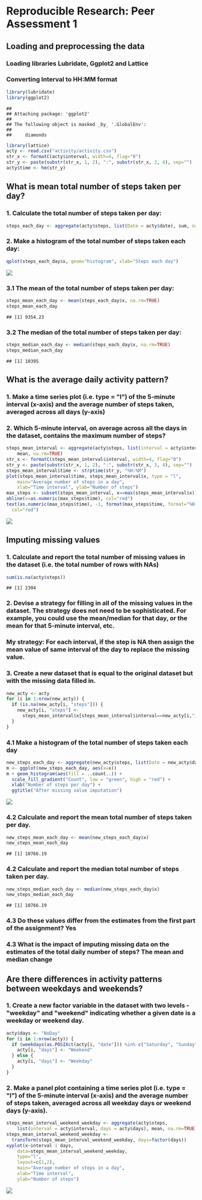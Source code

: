 # Reproducible Research: Peer Assessment 1


## Loading and preprocessing the data
### Loading libraries Lubridate, Ggplot2 and Lattice
### Converting Interval to HH:MM format

```r
library(lubridate)
library(ggplot2)
```

```
## 
## Attaching package: 'ggplot2'
## 
## The following object is masked _by_ '.GlobalEnv':
## 
##     diamonds
```

```r
library(lattice)
acty <- read.csv("activity/activity.csv")
str_x <- formatC(acty$interval, width=4, flag="0")
str_y <- paste(substr(str_x, 1, 2), ":", substr(str_x, 3, 4), sep="")
acty$time <- hm(str_y)
```
## What is mean total number of steps taken per day?
### 1. Calculate the total number of steps taken per day:

```r
steps_each_day <- aggregate(acty$steps, list(Date = acty$date), sum, na.rm=TRUE)
```
### 2. Make a histogram of the total number of steps taken each day:

```r
qplot(steps_each_day$x, geom="histogram", xlab="Steps each day")
```

![](PA1_template_files/figure-html/unnamed-chunk-3-1.png) 

### 3.1 The mean of the total number of steps taken per day:

```r
steps_mean_each_day <- mean(steps_each_day$x, na.rm=TRUE)
steps_mean_each_day
```

```
## [1] 9354.23
```
### 3.2 The median of the total number of steps taken per day:

```r
steps_median_each_day <- median(steps_each_day$x, na.rm=TRUE)
steps_median_each_day
```

```
## [1] 10395
```

## What is the average daily activity pattern?
### 1. Make a time series plot (i.e. type = "l") of the 5-minute interval (x-axis) and the average number of steps taken, averaged across all days (y-axis)
### 2. Which 5-minute interval, on average across all the days in the dataset, contains the maximum number of steps?


```r
steps_mean_interval <- aggregate(acty$steps, list(interval = acty$interval),
    mean, na.rm=TRUE)
str_x <- formatC(steps_mean_interval$interval, width=4, flag="0")
str_y <- paste(substr(str_x, 1, 2), ":", substr(str_x, 3, 4), sep="")
steps_mean_interval$time <- strptime(str_y, "%H:%M")
plot(steps_mean_interval$time, steps_mean_interval$x, type = "l",
    main="Average number of steps in a day",
    xlab="Time interval", ylab="Number of steps")
max_steps <- subset(steps_mean_interval, x==max(steps_mean_interval$x))
abline(v=as.numeric(max_steps$time), col="red")
text(as.numeric(max_steps$time), -1, format(max_steps$time, format="%H:%M"),
  col="red")
```

![](PA1_template_files/figure-html/unnamed-chunk-7-1.png) 

## Imputing missing values
### 1. Calculate and report the total number of missing values in the dataset (i.e. the total number of rows with NAs)

```r
sum(is.na(acty$steps))
```

```
## [1] 2304
```
### 2. Devise a strategy for filling in all of the missing values in the dataset. The strategy does not need to be sophisticated. For example, you could use the mean/median for that day, or the mean for that 5-minute interval, etc.
### My strategy: For each interval, if the step is NA then assign the mean value of same interval of the day to replace the missing value.
### 3. Create a new dataset that is equal to the original dataset but with the missing data filled in.


```r
new_acty <- acty
for (i in 1:nrow(new_acty)) {
  if (is.na(new_acty[i, "steps"])) {
    new_acty[i, "steps"] <-
      steps_mean_interval$x[steps_mean_interval$interval==new_acty[i,"interval"]]
  }
}
```
### 4.1 Make a histogram of the total number of steps taken each day


```r
new_steps_each_day <- aggregate(new_acty$steps, list(Date = new_acty$date), sum)
m <- ggplot(new_steps_each_day, aes(x=x))
m + geom_histogram(aes(fill = ..count..)) +
  scale_fill_gradient("Count", low = "green", high = "red") +
  xlab("Number of steps per day") +
  ggtitle("After missing value imputation")
```

![](PA1_template_files/figure-html/unnamed-chunk-10-1.png) 
### 4.2 Calculate and report the mean total number of steps taken per day.

```r
new_steps_mean_each_day <- mean(new_steps_each_day$x)
new_steps_mean_each_day
```

```
## [1] 10766.19
```
### 4.2 Calculate and report the median total number of steps taken per day.

```r
new_steps_median_each_day <- median(new_steps_each_day$x)
new_steps_median_each_day
```

```
## [1] 10766.19
```
### 4.3 Do these values differ from the estimates from the first part of the assignment? Yes
### 4.3 What is the impact of imputing missing data on the estimates of the total daily number of steps? The mean and median change
### 

## Are there differences in activity patterns between weekdays and weekends?
### 1. Create a new factor variable in the dataset with two levels - "weekday" and "weekend" indicating whether a given date is a weekday or weekend day.


```r
acty$days <- "NoDay"
for (i in 1:nrow(acty)) {
  if (weekdays(as.POSIXct(acty[i, "date"])) %in% c("Saturday", "Sunday")) {
    acty[i, "days"] <- "Weekend"
  } else {
    acty[i, "days"] <- "Weekday"
  }
}
```
### 2. Make a panel plot containing a time series plot (i.e. type = "l") of the 5-minute interval (x-axis) and the average number of steps taken, averaged across all weekday days or weekend days (y-axis).


```r
steps_mean_interval_weekend_weekday <- aggregate(acty$steps,
    list(interval = acty$interval, days = acty$days), mean, na.rm=TRUE)
steps_mean_interval_weekend_weekday <-
  transform(steps_mean_interval_weekend_weekday, days=factor(days))
xyplot(x~interval | days,
    data=steps_mean_interval_weekend_weekday,
    type="l",
    layout=c(1,2),
    main="Average number of steps in a day",
    xlab="Time interval",
    ylab="Number of steps")
```

![](PA1_template_files/figure-html/unnamed-chunk-14-1.png) 
